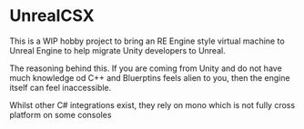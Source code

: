 # UnrealCSX

This is a WIP hobby project to bring an RE Engine style virtual machine to Unreal Engine to help migrate Unity developers to Unreal. 

The reasoning behind this. If you are coming from Unity and do not have much knowledge od C++ and Bluerptins feels alien to you, then the engine itself can feel inaccessible.

Whilst other C# integrations exist, they rely on mono which is not fully cross platform on some consoles
